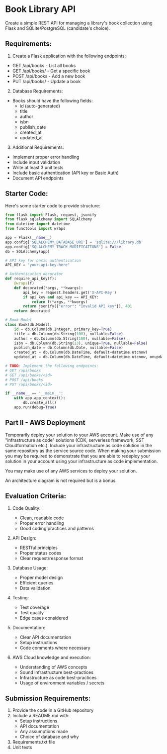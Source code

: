 # Book Library API
Create a simple REST API for managing a library's book collection using Flask and SQLite/PostgreSQL (candidate's choice).

## Requirements:

1. Create a Flask application with the following endpoints:
- GET /api/books - List all books
- GET /api/books/<id> - Get a specific book
- POST /api/books - Add a new book
- PUT /api/books/<id> - Update a book

2. Database Requirements:
- Books should have the following fields:
  * id (auto-generated)
  * title
  * author
  * isbn
  * publish_date
  * created_at
  * updated_at

3. Additional Requirements:
- Implement proper error handling
- Include input validation
- Write at least 3 unit tests
- Include basic authentication (API key or Basic Auth)
- Document API endpoints

## Starter Code:
Here's some starter code to provide structure:

```python
from flask import Flask, request, jsonify
from flask_sqlalchemy import SQLAlchemy
from datetime import datetime
from functools import wraps

app = Flask(__name__)
app.config['SQLALCHEMY_DATABASE_URI'] = 'sqlite:///library.db'
app.config['SQLALCHEMY_TRACK_MODIFICATIONS'] = False
db = SQLAlchemy(app)

# API key for basic authentication
API_KEY = "your-api-key-here"

# Authentication decorator
def require_api_key(f):
    @wraps(f)
    def decorated(*args, **kwargs):
        api_key = request.headers.get('X-API-Key')
        if api_key and api_key == API_KEY:
            return f(*args, **kwargs)
        return jsonify({"error": "Invalid API key"}), 401
    return decorated

# Book Model
class Book(db.Model):
    id = db.Column(db.Integer, primary_key=True)
    title = db.Column(db.String(100), nullable=False)
    author = db.Column(db.String(100), nullable=False)
    isbn = db.Column(db.String(13), unique=True, nullable=False)
    publish_date = db.Column(db.Date, nullable=False)
    created_at = db.Column(db.DateTime, default=datetime.utcnow)
    updated_at = db.Column(db.DateTime, default=datetime.utcnow, onupdate=datetime.utcnow)

# TODO: Implement the following endpoints:
# GET /api/books
# GET /api/books/<id>
# POST /api/books
# PUT /api/books/<id>

if __name__ == '__main__':
    with app.app_context():
        db.create_all()
    app.run(debug=True)
```

## Part II - AWS Deployment
Temporarily deploy your solution to your AWS account. Make use of any "infrastructure as code" solutions (CDK, serverless framework, SST Cloudformation etc.).
Include your infrastructure as code solution in the same repository as the service source code.
When making your submission you may be required to demonstrate that you are able to redeploy your solution in your account using your infrastructure as code implementation.

You may make use of any AWS services to deploy your solution.

An architecture diagram is not required but is a bonus.

## Evaluation Criteria:
1. Code Quality:
   - Clean, readable code
   - Proper error handling
   - Good coding practices and patterns

2. API Design:
   - RESTful principles
   - Proper status codes
   - Clear request/response format

3. Database Usage:
   - Proper model design
   - Efficient queries
   - Data validation

4. Testing:
   - Test coverage
   - Test quality
   - Edge cases considered

5. Documentation:
   - Clear API documentation
   - Setup instructions
   - Code comments where necessary

6. AWS Cloud knowledge and execution:
   - Understanding of AWS concepts
   - Sound infrastructure best-practices
   - Infrastructure as code best-practices
   - Usage of environment variables / secrets

## Submission Requirements:
1. Provide the code in a GitHub repository
2. Include a README.md with:
   - Setup instructions
   - API documentation
   - Any assumptions made
   - Choice of database and why
3. Requirements.txt file
4. Unit tests

